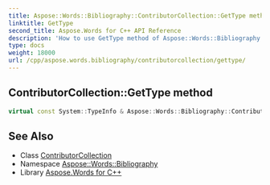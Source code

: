 ```yaml
---
title: Aspose::Words::Bibliography::ContributorCollection::GetType method
linktitle: GetType
second_title: Aspose.Words for C++ API Reference
description: 'How to use GetType method of Aspose::Words::Bibliography::ContributorCollection class in C++.'
type: docs
weight: 18000
url: /cpp/aspose.words.bibliography/contributorcollection/gettype/
---
```

## ContributorCollection::GetType method




```cpp
virtual const System::TypeInfo & Aspose::Words::Bibliography::ContributorCollection::GetType() const override
```

## See Also

* Class [ContributorCollection](../)
* Namespace [Aspose::Words::Bibliography](../../)
* Library [Aspose.Words for C++](../../../)
